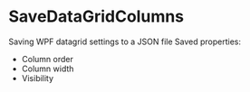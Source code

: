 # SaveDataGridColumns

Saving WPF datagrid settings to a JSON file
Saved properties:
- Column order
- Column width
- Visibility

